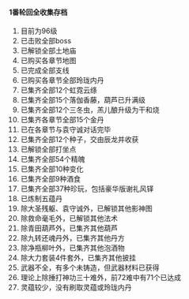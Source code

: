 <h4>1番轮回全收集存档</h4>
<ol>
  <li>目前为96级</li>
  <li>已击败全部boss</li>
  <li>已解锁全部土地庙</li>
  <li>已购买各章节地图</li>
  <li>已完成全部支线</li>
  <li>已购买各章节全部玲珑内丹</li>
  <li>已集齐全部12个虹霓云绦</li>
  <li>已集齐全部15个落伽香藤，葫芦已升满级</li>
  <li>已集齐全部12个三冬虫，羔儿酿升级为干和烧</li>
  <li>已集齐各章节全部15个金丹</li>
  <li>已在各章节与袁守诚对话完毕</li>
  <li>已集齐全部12个种子，交由辰龙并收获</li>
  <li>已解锁全部打坐点</li>
  <li>已集齐全部54个精魄</li>
  <li>已集齐全部10种变化</li>
  <li>已集齐全部9种酒食</li>
  <li>已集齐全部37种珍玩，包括豪华版谢礼风铎</li>
  <li>已炼制五蕴丹</li>
  <li>除大圣残躯、袁守诚外，已解锁其他影神图</li>
  <li>除救命毫毛外，已解锁其他法术</li>
  <li>除青田葫芦外，已集齐其他葫芦</li>
  <li>除九转还魂丹外，已集齐其他丹方</li>
  <li>除净瓶柳叶外，已集齐其他泡酒物</li>
  <li>除大力套装4件套外，已集齐其他披挂</li>
  <li>武器不全，有多个未铸造，但武器材料已获得</li>
  <li>理论上除捶打神功三十难外，前72难中有71个已达成</li>
  <li>灵蕴较少，没有刷取灵蕴或玲珑内丹</li>
</ol>

